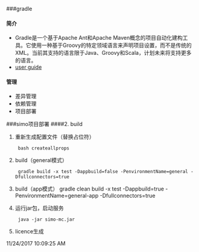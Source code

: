 ###gradle
#### 简介
* Gradle是一个基于Apache Ant和Apache Maven概念的项目自动化建构工具。它使用一种基于Groovy的特定领域语言来声明项目设置，而不是传统的XML。当前其支持的语言限于Java、Groovy和Scala，计划未来将支持更多的语言。
* [user guide](https://docs.gradle.org/2.14/userguide/multi_project_builds.html)
#### 管理
* 差异管理
* 依赖管理
* 项目部署

###simo项目部署
####2. build
1. 重新生成配置文件（替换占位符）

		bash createallprops
2. build（general模式）
	
		gradle build -x test -Dappbuild=false -PenvironmentName=general -Dfullconnectors=true
3. build（app模式）
		gradle clean build -x test -Dappbuild=true -PenvironmentName=general-app -Dfullconnectors=true

3. 运行jar包，启动服务
	
		java -jar simo-mc.jar
4. licence生成

		

11/24/2017 10:09:25 AM 